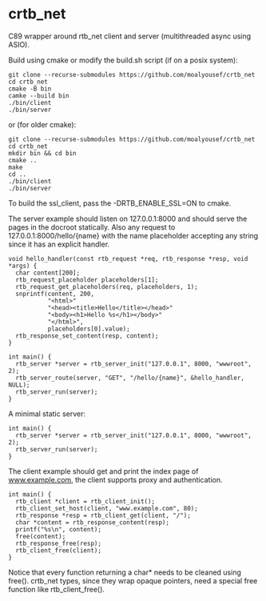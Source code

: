 # crtb_net
C89 wrapper around rtb_net client and server (multithreaded async using ASIO).

Build using cmake or modify the build.sh script (if on a posix system):

```
git clone --recurse-submodules https://github.com/moalyousef/crtb_net
cd crtb_net
cmake -B bin
camke --build bin
./bin/client
./bin/server
```
or (for older cmake):
```
git clone --recurse-submodules https://github.com/moalyousef/crtb_net
cd crtb_net
mkdir bin && cd bin
cmake ..
make
cd ..
./bin/client
./bin/server
```

To build the ssl_client, pass the -DRTB_ENABLE_SSL=ON to cmake. 

The server example should listen on 127.0.0.1:8000 and should serve the pages in the docroot statically. Also any request to 127.0.0.1:8000/hello/{name} with the name placeholder accepting any string since it has an explicit handler.

```
void hello_handler(const rtb_request *req, rtb_response *resp, void *args) {
  char content[200];
  rtb_request_placeholder placeholders[1];
  rtb_request_get_placeholders(req, placeholders, 1);
  snprintf(content, 200,
           "<html>"
           "<head><title>Hello</title></head>"
           "<body><h1>Hello %s</h1></body>"
           "</html>",
           placeholders[0].value);
  rtb_response_set_content(resp, content);
}

int main() {
  rtb_server *server = rtb_server_init("127.0.0.1", 8000, "wwwroot", 2);
  rtb_server_route(server, "GET", "/hello/{name}", &hello_handler, NULL);
  rtb_server_run(server);
}
```
A minimal static server:
```
int main() {
  rtb_server *server = rtb_server_init("127.0.0.1", 8000, "wwwroot", 2);
  rtb_server_run(server);
}
```


The client example should get and print the index page of www.example.com, the client supports proxy and authentication.
```
int main() {
  rtb_client *client = rtb_client_init();
  rtb_client_set_host(client, "www.example.com", 80);
  rtb_response *resp = rtb_client_get(client, "/");
  char *content = rtb_response_content(resp);
  printf("%s\n", content);
  free(content);
  rtb_response_free(resp);
  rtb_client_free(client);
}
```

Notice that every function returning a char* needs to be cleaned using free(). crtb_net types, since they wrap opaque pointers, need a special free function like rtb_client_free().
